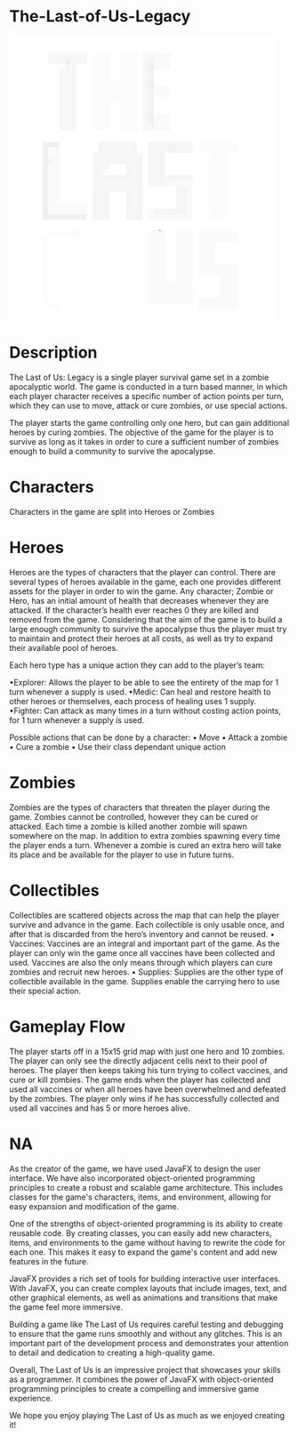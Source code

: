 # The-Last-of-Us-Legacy

![](GUI/src/application/logo.png)

# Description
The Last of Us: Legacy is a single player survival game set in a zombie apocalyptic world. The game is conducted in a turn based manner, in which each player character receives a specific number of action points per turn, which they can use to move, attack or cure zombies, or use special actions.

The player starts the game controlling only one hero, but can gain additional heroes by curing zombies. The objective of the game for the player is to survive as long as it takes in order to cure a sufficient number of zombies enough to build a community to survive the apocalypse.

# Characters
Characters in the game are split into Heroes or Zombies

# Heroes
Heroes are the types of characters that the player can control. There are several types of heroes available in the game, each one provides different assets for the player in order to win the game.
Any character; Zombie or Hero, has an initial amount of health that decreases whenever they are attacked. If the character’s health ever reaches 0 they are killed and removed from the game.
Considering that the aim of the game is to build a large enough community to survive the apocalypse thus the player must try to maintain and protect their heroes at all costs, as well as try to expand their available pool of heroes.

Each hero type has a unique action they can add to the player’s team:

•Explorer: Allows the player to be able to see the entirety of the map for 1 turn whenever a supply is used.
•Medic: Can heal and restore health to other heroes or themselves, each process of healing uses 1 supply.
•Fighter: Can attack as many times in a turn without costing action points, for 1 turn whenever a supply is used.

Possible actions that can be done by a character:
• Move
• Attack a zombie
• Cure a zombie
• Use their class dependant unique action

# Zombies
Zombies are the types of characters that threaten the player during the game. Zombies cannot
be controlled, however they can be cured or attacked. Each time a zombie is killed another
zombie will spawn somewhere on the map. In addition to extra zombies spawning every time
the player ends a turn.
Whenever a zombie is cured an extra hero will take its place and be available for the player to
use in future turns.

# Collectibles
Collectibles are scattered objects across the map that can help the player survive and advance in the game. Each collectible is only usable once, and after that is discarded from the hero’s inventory and cannot be reused.
• Vaccines: Vaccines are an integral and important part of the game. As the player can only win the game once all vaccines have been collected and used. Vaccines are also the only means through which players can cure zombies and recruit new heroes.
• Supplies: Supplies are the other type of collectible available in the game. Supplies enable the carrying hero to use their special action.

# Gameplay Flow
The player starts off in a 15x15 grid map with just one hero and 10 zombies. The player can only see the directly adjacent cells next to their pool of heroes. The player then keeps taking his turn trying to collect vaccines, and cure or kill zombies. The game ends when the player has collected and used all vaccines or when all heroes have been overwhelmed and defeated by the zombies. The player only wins if he has successfully collected and used all vaccines and has 5 or more heroes alive.


# NA
As the creator of the game, we have used JavaFX to design the user interface. We have also incorporated object-oriented programming principles to create a robust and scalable game architecture. This includes classes for the game's characters, items, and environment, allowing for easy expansion and modification of the game.

One of the strengths of object-oriented programming is its ability to create reusable code. By creating classes, you can easily add new characters, items, and environments to the game without having to rewrite the code for each one. This makes it easy to expand the game's content and add new features in the future.

JavaFX provides a rich set of tools for building interactive user interfaces. With JavaFX, you can create complex layouts that include images, text, and other graphical elements, as well as animations and transitions that make the game feel more immersive.

Building a game like The Last of Us requires careful testing and debugging to ensure that the game runs smoothly and without any glitches. This is an important part of the development process and demonstrates your attention to detail and dedication to creating a high-quality game.

Overall, The Last of Us is an impressive project that showcases your skills as a programmer. It combines the power of JavaFX with object-oriented programming principles to create a compelling and immersive game experience.

We hope you enjoy playing The Last of Us as much as we enjoyed creating it!
